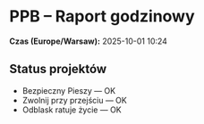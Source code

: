 # PPB – Raport godzinowy
**Czas (Europe/Warsaw):** 2025-10-01 10:24

## Status projektów
- Bezpieczny Pieszy — OK
- Zwolnij przy przejściu — OK
- Odblask ratuje życie — OK

